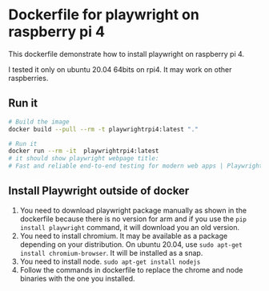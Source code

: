 # Dockerfile for playwright on raspberry pi 4

This dockerfile demonstrate how to install playwright on raspberry pi 4. 

I tested it only on ubuntu 20.04 64bits on rpi4. It may work on other raspberries.

## Run it

```bash
# Build the image
docker build --pull --rm -t playwrightrpi4:latest "."

# Run it
docker run --rm -it  playwrightrpi4:latest
# it should show playwright webpage title:
# Fast and reliable end-to-end testing for modern web apps | Playwright
```

## Install Playwright outside of docker

1. You need to download playwright package manually as shown in the dockerfile because there is no version for arm and if you use the `pip install playwright` command, it will download you an old version.
2. You need to install chromium. It may be available as a package depending on your distribution. On ubuntu 20.04, use `sudo apt-get install chromium-browser`. It will be installed as a snap.
3. You need to install node. `sudo apt-get install nodejs`
4. Follow the commands in dockerfile to replace the chrome and node binaries with the one you installed.